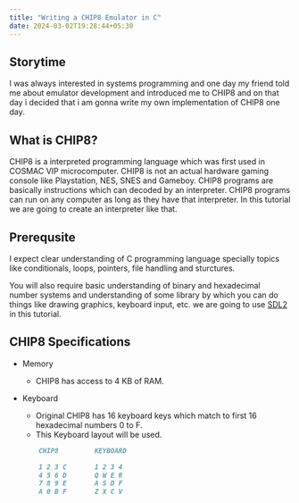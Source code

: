 ```yaml
---
title: "Writing a CHIP8 Emulator in C"
date: 2024-03-02T19:28:44+05:30
---
```


## Storytime
I was always interested in systems programming and one day my friend told me about emulator development and introduced me to CHIP8 and on that day i decided that i am gonna write my own implementation of CHIP8 one day.

## What is CHIP8?
CHIP8 is a interpreted programming language which was first used in COSMAC VIP microcomputer. CHIP8 is not an actual hardware gaming console like Playstation, NES, SNES and Gameboy. CHIP8 programs are basically instructions which can decoded by an interpreter. CHIP8 programs can run on any computer as long as they have that interpreter. In this tutorial we are going to create an interpreter like that.

## Prerequsite
I expect clear understanding of C programming language specially topics like conditionals, loops, pointers, file handling and sturctures.

You will also require basic understanding of binary and hexadecimal number systems and understanding of some library by which you can do things like drawing graphics, keyboard input, etc. we are going to use [SDL2](https://www.libsdl.org/) in this tutorial.

## CHIP8 Specifications

- Memory
    - CHIP8 has access to 4 KB of RAM.

- Keyboard
    - Original CHIP8 has 16 keyboard keys which match to first 16 hexadecimal numbers 0 to F.
    - This Keyboard layout will be used.
    ```markdown
        CHIP8         KEYBOARD

        1 2 3 C       1 2 3 4
        4 5 6 D       Q W E R
        7 8 9 E       A S D F
        A 0 B F       Z X C V
    ```

 
